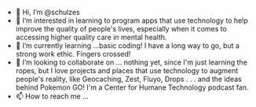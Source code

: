 - 👋 Hi, I’m @schulzes
- 👀 I’m interested in learning to program apps that use technology to help improve the quality of people's lives, especially when it comes to accessing higher quality care in mental health. 
- 🌱 I’m currently learning ...basic coding! I have a long way to go, but a strong work ethic. Fingers crossed! 
- 💞️ I’m looking to collaborate on ... nothing yet, since I'm just learning the ropes, but I love projects and places that use technology to augment people's reality, like Geocaching, Zest, Fluyo, Drops . . . and the ideas behind Pokemon GO! I'm a Center for Humane Technology podcast fan.  
- 📫 How to reach me ... 

<!---
schulzes/schulzes is a ✨ special ✨ repository because its `README.md` (this file) appears on your GitHub profile.
You can click the Preview link to take a look at your changes.
--->
